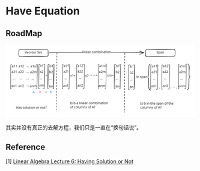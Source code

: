 # Have Equation

## RoadMap

<img src="../../../.gitbook/assets/file.excalidraw.svg" alt="" class="gitbook-drawing">

其实并没有真正的去解方程，我们只是一直在“换句话说”。

## Reference

\[1] [Linear Algebra Lecture 6: Having Solution or Not](https://www.youtube.com/watch?v=-E67rZSjTNI\&list=PLJV\_el3uVTsNmr39gwbyV-0KjULUsN7fW\&index=6)
